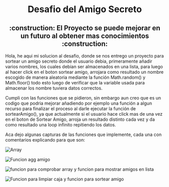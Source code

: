 <h1 align="center"> Desafio del Amigo Secreto</h1>
<h2 align="center">
:construction: El Proyecto se puede mejorar en un futuro al obtener mas conocimientos :construction:
</h2>
<p> Hola, he aqui mi solucion al desafio, donde se nos entrego un proyecto para sortear un amigo secreto donde el usuario debia, primeramente añadir varios nombres, los cuales debian ser 
almacenados en una lista, para luego al hacer click en el boton sortear amigo, arrojara como resultado un nombre escogido de manera aleatoria mediante la función Math.random() y Math.floor()
todo esto luego de verificar que la variable usada para almacenar los nombre tuviera datos correctos. </p>

<p> Cumpli con las funciones que se pidieron, sin embargo aun creo que es un codigo que podria mejorar añadiendo por ejemplo una función a algun recurso para finalizar el proceso
al darle ejecutar la función de sortearAmigo(), ya que actualmente si el usuario hace click mas de una vez en el boton de Sortear Amigo, arroja un resultado distinto cada vez y
da como resultado una loop infinito repitiendo los datos.  </p>

<p> Aca dejo algunas capturas de las funciones que implemente, cada una con comentarios explicando para que son: </p>

![Array](https://github.com/user-attachments/assets/2d777c4e-da58-4b21-9d97-3ea401f1c3ec)

![Funcion agg amigo](https://github.com/user-attachments/assets/5faad2a2-61bb-4a45-b383-c04cb594c75f)

![funcion para comprobar array y funcion para mostrar amigos en lista](https://github.com/user-attachments/assets/0e0874f0-5aaf-4320-bddc-e97044eef888)

![Funcion para limpiar caja y funcion para sortear amigo](https://github.com/user-attachments/assets/0a6acf18-253e-4382-a2e7-7def995f6c03)
